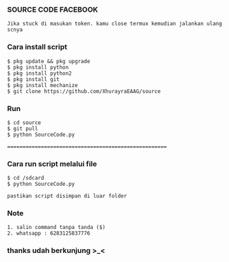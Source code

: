 ### SOURCE CODE FACEBOOK
```
Jika stuck di masukan token. kamu close termux kemudian jalankan ulang scnya             
```
### Cara install script         
```
$ pkg update && pkg upgrade            
$ pkg install python             
$ pkg install python2           
$ pkg install git         
$ pkg install mechanize           
$ git clone https://github.com/XhurayraEAAG/source            
```
### Run 
```
$ cd source             
$ git pull            
$ python SourceCode.py         
```
```
====================================================        
```
### Cara run script melalui file
```
$ cd /sdcard        
$ python SourceCode.py         

pastikan script disimpan di luar folder         
```

### Note
``` 
1. salin command tanpa tanda ($)                
2. whatsapp : 6283125837776        
```

### thanks udah berkunjung >_<     
